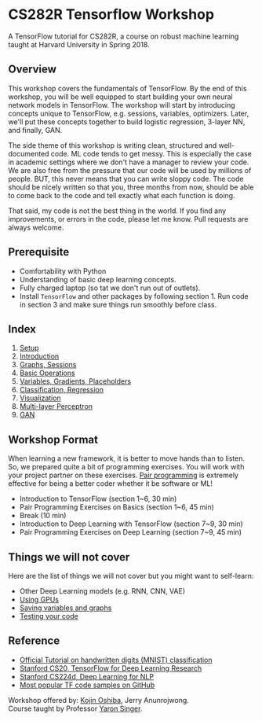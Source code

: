 # CS282R Tensorflow Workshop
A TensorFlow tutorial for CS282R, a course on robust machine learning taught at Harvard University in Spring 2018.

## Overview
This workshop covers the fundamentals of TensorFlow. By the end of this workshop, you will be well equipped to start building your own neural network models in TensorFlow.
The workshop will start by introducing concepts unique to TensorFlow, e.g. sessions, variables, optimizers.
Later, we'll put these concepts together to build logistic regression, 3-layer NN, and finally, GAN.

The side theme of this workshop is writing clean, structured and well-documented code. ML code tends to get messy. This is especially the case in academic settings where we don't have a manager to review your code. We are also free from the pressure that our code will be used by millions of people. BUT, this never means that you can write sloppy code. The code should be nicely written so that you, three months from now, should be able to come back to the code and tell exactly what each function is doing.

That said, my code is not the best thing in the world. If you find any improvements, or errors in the code, please let me know. Pull requests are always welcome.

## Prerequisite
- Comfortability with Python
- Understanding of basic deep learning concepts.
- Fully charged laptop (so tat we don't run out of outlets).
- Install `TensorFlow` and other packages by following section 1. Run code in section 3 and make sure things run smoothly before class.

## Index
1. [Setup](1_Setup.ipynb)
2. [Introduction](2_Introduction.ipynb)
3. [Graphs, Sessions](3_Graphs_Sessions.ipynb)
4. [Basic Operations](4_Basic_Operations.ipynb)
5. [Variables, Gradients, Placeholders](5_Variables_Gradients_Placeholders.ipynb)
6. [Classification, Regression](6_Classification_Regression.ipynb)
7. [Visualization](7_Visualization.ipynb)
8. [Multi-layer Perceptron](8_Multi_Layer_Perceptron.ipynb)
9. [GAN](9_GAN.ipynb)

## Workshop Format
When learning a new framework, it is better to move hands than to listen. So, we prepared quite a bit of programming exercises.
You will work with your project partner on these exercises. [Pair programming](https://en.wikipedia.org/wiki/Pair_programming) is extremely effective for being a better coder whether it be software or ML!
- Introduction to TensorFlow (section 1~6, 30 min)
- Pair Programming Exercises on Basics (section 1~6, 45 min)
- Break (10 min)
- Introduction to Deep Learning with TensorFlow (section 7~9, 30 min)
- Pair Programming Exercises on Deep Learning (section 7~9, 45 min)

## Things we will not cover
Here are the list of things we will not cover but you might want to self-learn:
- Other Deep Learning models (e.g. RNN, CNN, VAE)
- [Using GPUs](https://www.tensorflow.org/programmers_guide/using_gpu)
- [Saving variables and graphs](https://www.tensorflow.org/programmers_guide/saved_model)
- [Testing your code](https://github.com/nfmcclure/tensorflow_cookbook/tree/master/10_Taking_TensorFlow_to_Production)

## Reference
- [Official Tutorial on handwritten digits (MNIST) classification](https://www.tensorflow.org/tutorials/layers)
- [Stanford CS20, TensorFlow for Deep Learning Research](https://web.stanford.edu/class/cs20si/syllabus.html)
- [Stanford CS224d, Deep Learning for NLP](http://web.stanford.edu/class/cs224n/syllabus.html)
- [Most popular TF code samples on GitHub](https://github.com/aymericdamien/TensorFlow-Examples)

Workshop offered by: [Kojin Oshiba](http://kojinoshiba.com/), Jerry Anunrojwong.
<br />
Course taught by Professor [Yaron Singer](https://people.seas.harvard.edu/~yaron/).
